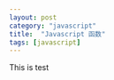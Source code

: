 ```yaml
---
layout: post
category: "javascript"
title:  "Javascript 函数"
tags: [javascript]
---
```

This is test 
